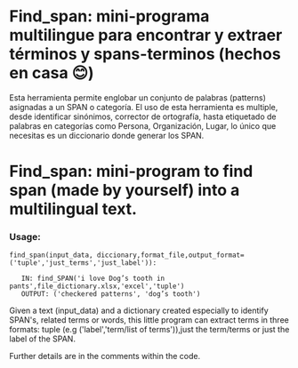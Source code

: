 # Find_span: mini-programa multilingue para encontrar y extraer términos y spans-terminos (hechos en casa :blush:)
Esta herramienta permite englobar un conjunto de palabras (patterns) asignadas a un SPAN o categoría. El uso de esta herramienta es multiple, desde identificar sinónimos,  corrector de ortografía, hasta etiquetado de palabras en categorías como Persona, Organización, Lugar, lo único que necesitas es un diccionario donde generar los SPAN.

# Find_span: mini-program to find span (made by yourself) into a multilingual text.

### Usage:
    find_span(input_data, diccionary,format_file,output_format=('tuple','just_terms','just_label')):
    
       IN: find_SPAN('i love Dog’s tooth in pants',file_dictionary.xlsx,'excel','tuple')
       OUTPUT: ('checkered patterns', 'dog’s tooth')

Given a text (input_data) and a dictionary created especially to identify SPAN's, related terms or words, this little program can extract terms in three formats: tuple (e.g ('label','term/list of terms')),just the term/terms or just the  label of the SPAN. 

Further details are in the comments within the code.
